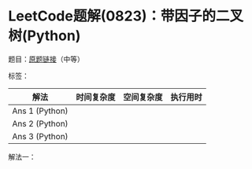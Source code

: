# LeetCode题解(0823)：带因子的二叉树(Python)

题目：[原题链接](https://leetcode-cn.com/problems/binary-trees-with-factors/)（中等）

标签：

| 解法           | 时间复杂度 | 空间复杂度 | 执行用时 |
| -------------- | ---------- | ---------- | -------- |
| Ans 1 (Python) |            |            |          |
| Ans 2 (Python) |            |            |          |
| Ans 3 (Python) |            |            |          |

解法一：

